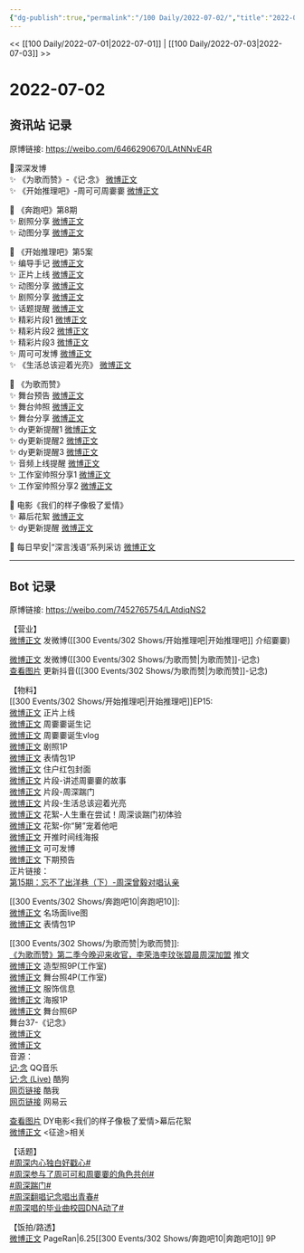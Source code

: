 ```yaml
---
{"dg-publish":true,"permalink":"/100 Daily/2022-07-02/","title":"2022-07-02","created":"2022-12-06T15:01:08.000+08:00","updated":"2023-01-09T17:24:39.877+08:00"}
---
```



<< [[100 Daily/2022-07-01\|2022-07-01]] | [[100 Daily/2022-07-03\|2022-07-03]] >>

# 2022-07-02

## 资讯站 记录

原博链接: https://weibo.com/6466290670/LAtNNvE4R

🌟深深发博  
✨ 《为歌而赞》-《记·念》 [微博正文](https://m.weibo.cn/6466290670/4786909823896895)  
✨ 《开始推理吧》-周可可周嫑嫑 [微博正文](https://m.weibo.cn/6466290670/4786718354181378)

🌟 《奔跑吧》第8期  
✨ 剧照分享 [微博正文](https://m.weibo.cn/6466290670/4786729950907279)  
✨ 动图分享 [微博正文](https://m.weibo.cn/6466290670/4786825548269718)

🌟 《开始推理吧》第5案  
✨ 编导手记 [微博正文](https://m.weibo.cn/6466290670/4786728437812842)  
✨ 正片上线 [微博正文](https://m.weibo.cn/6466290670/4786844409790994)  
✨ 动图分享 [微博正文](https://m.weibo.cn/6466290670/4786823945261900)  
✨ 剧照分享 [微博正文](https://m.weibo.cn/6466290670/4786742504196138)  
✨ 话题提醒 [微博正文](https://m.weibo.cn/6466290670/4786876088585707)  
✨ 精彩片段1 [微博正文](https://m.weibo.cn/6466290670/4786824616346913)  
✨ 精彩片段2 [微博正文](https://m.weibo.cn/6466290670/4786843751288346)  
✨ 精彩片段3 [微博正文](https://m.weibo.cn/6466290670/4786846134176165)  
✨ 周可可发博 [微博正文](https://m.weibo.cn/6466290670/4786906103023383)  
✨ 《生活总该迎着光亮》 [微博正文](https://m.weibo.cn/6466290670/4786851821128000)

🌟 《为歌而赞》  
✨ 舞台预告 [微博正文](https://m.weibo.cn/6466290670/4786752109151734)  
✨ 舞台帅照 [微博正文](https://m.weibo.cn/6466290670/4786864097857343)  
✨ 舞台分享 [微博正文](https://m.weibo.cn/6466290670/4786902236140367)  
✨ dy更新提醒1 [微博正文](https://m.weibo.cn/6466290670/4786815266980676)  
✨ dy更新提醒2 [微博正文](https://m.weibo.cn/6466290670/4786874830297102)  
✨ dy更新提醒3 [微博正文](https://m.weibo.cn/6466290670/4786903264789616)  
✨ 音频上线提醒 [微博正文](https://m.weibo.cn/6466290670/4786887086052952)  
✨ 工作室帅照分享1 [微博正文](https://m.weibo.cn/6466290670/4786875208831317)  
✨ 工作室帅照分享2 [微博正文](https://m.weibo.cn/6466290670/4786908616196636)

🌟 电影《我们的样子像极了爱情》  
✨ 幕后花絮 [微博正文](https://m.weibo.cn/6466290670/4786796564841293)  
✨ dy更新提醒 [微博正文](https://m.weibo.cn/6466290670/4786869533414003)

🌟 每日早安|“深言浅语”系列采访 [微博正文](https://m.weibo.cn/6466290670/4786701488883007)

---
## Bot 记录

原博链接: https://weibo.com/7452765754/LAtdiqNS2

【营业】  
[微博正文](https://weibo.com/1736988591/LAnRQr7yU) 发微博([[300 Events/302 Shows/开始推理吧\|开始推理吧]] 介绍嫑嫑)

[微博正文](https://weibo.com/1736988591/LAsTUAklC) 发微博([[300 Events/302 Shows/为歌而赞\|为歌而赞]]-记念)  
[查看图片](https://wx4.sinaimg.cn/large/0088n2Pggy1h3szafts52j30u01hdtbn.jpg) 更新抖音([[300 Events/302 Shows/为歌而赞\|为歌而赞]]-记念)

【物料】  
[[300 Events/302 Shows/开始推理吧\|开始推理吧]]EP15:  
[微博正文](https://weibo.com/2162247381/LAr5bDQGD) 正片上线  
[微博正文](https://weibo.com/2162247381/LAo1Fa3IE) 周嫑嫑诞生记  
[微博正文](https://weibo.com/7738238251/LArQy0D20) 周嫑嫑诞生vlog  
[微博正文](https://weibo.com/2162247381/LAosrw5mA) 剧照1P  
[微博正文](https://weibo.com/2162247381/LApfal4XG) 表情包1P  
[微博正文](https://weibo.com/2162247381/LAqPabbZP) 住户红包封面  
[微博正文](https://weibo.com/2162247381/LAnRvaILp) 片段-讲述周嫑嫑的故事  
[微博正文](https://weibo.com/2162247381/LAr74pkbH) 片段-周深踹门  
[微博正文](https://weibo.com/2162247381/LAro4okB3) 片段-生活总该迎着光亮  
[微博正文](https://weibo.com/2162247381/LArf7aEJi) 花絮-人生重在尝试！周深谈踹门初体验  
[微博正文](https://weibo.com/2162247381/LArg7s7PU) 花絮-你“舅”宠着他吧  
[微博正文](https://weibo.com/2162247381/LArBi8m2j) 开推时间线海报  
[微博正文](https://weibo.com/7736960489/LAssU7MrZ) 可可发博  
[微博正文](https://weibo.com/2162247381/LAroFzWbP) 下期预告  
正片链接：  
[第15期：忘不了出洋巷（下）-周深曾毅对唱认亲](https://weibo.cn/sinaurl?u=https%3A%2F%2Fv.qq.com%2Fx%2Fcover%2Fmzc00200fm34t3u%2Fe00432bk9ck.html)

[[300 Events/302 Shows/奔跑吧10\|奔跑吧10]]:  
[微博正文](https://weibo.com/5242381821/LAoQPefmz) 名场面live图  
[微博正文](https://weibo.com/5242381821/LAqqerUHk) 表情包1P

[[300 Events/302 Shows/为歌而赞\|为歌而赞]]:  
[《为歌而赞》第二季今晚迎来收官，李荣浩李玟张碧晨周深加盟](https://weibo.cn/sinaurl?u=https%3A%2F%2Fmp.weixin.qq.com%2Fs%2FaWWNWADZ9vjpt-y_26OOxA) 推文  
[微博正文](https://weibo.com/7478855230/LArZHgLO6) 造型照9P(工作室)  
[微博正文](https://weibo.com/7478855230/LAsRrARBt) 舞台照4P(工作室)  
[微博正文](https://weibo.com/7710473200/LAsD2wJeo) 服饰信息  
[微博正文](https://weibo.com/7565939272/LAossoeqS) 海报1P  
[微博正文](https://weibo.com/7565939272/LArG8yEww) 舞台照6P  
舞台37-《记念》  
[微博正文](https://weibo.com/1736988591/LAsTUAklC)  
[微博正文](https://weibo.com/7565939272/LAsAHcb8W)  
音源：  
[记·念](https://weibo.cn/sinaurl?u=https%3A%2F%2Fc.y.qq.com%2Fbase%2Ffcgi-bin%2Fu%3F__%3DJguT7w5LfFiO) QQ音乐  
[记·念 (Live)](https://weibo.cn/sinaurl?u=https%3A%2F%2Ft4.kugou.com%2Fsong.html%3Fid%3DJWSp77zBV2) 酷狗  
[网页链接](https://weibo.cn/sinaurl?u=https%3A%2F%2Fm.kuwo.cn%2Fyinyue%2F226011282%3Ff%3Darphone%26t%3Dusercopy%26isstar%3D0) 酷我  
[网页链接](https://weibo.cn/sinaurl?u=https%3A%2F%2Fy.music.163.com%2Fm%2Fsong%3Fid%3D1960650720%26userid%3D69317214%26dlt%3D0846) 网易云

[查看图片](https://wx1.sinaimg.cn/large/0088n2Pggy1h3sz9x8bpgj30u01hd0wt.jpg) DY电影<我们的样子像极了爱情>幕后花絮  
[微博正文](https://weibo.com/2810373291/LAommbDM2) <征途>相关

【话题】  
[#周深内心独白好戳心#](https://s.weibo.com/weibo?q=%23%E5%91%A8%E6%B7%B1%E5%86%85%E5%BF%83%E7%8B%AC%E7%99%BD%E5%A5%BD%E6%88%B3%E5%BF%83%23)  
[#周深参与了周可可和周嫑嫑的角色共创#](https://s.weibo.com/weibo?q=%23%E5%91%A8%E6%B7%B1%E5%8F%82%E4%B8%8E%E4%BA%86%E5%91%A8%E5%8F%AF%E5%8F%AF%E5%92%8C%E5%91%A8%E5%AB%91%E5%AB%91%E7%9A%84%E8%A7%92%E8%89%B2%E5%85%B1%E5%88%9B%23)  
[#周深踹门#](https://s.weibo.com/weibo?q=%23%E5%91%A8%E6%B7%B1%E8%B8%B9%E9%97%A8%23)  
[#周深翻唱记念唱出青春#](https://s.weibo.com/weibo?q=%23%E5%91%A8%E6%B7%B1%E7%BF%BB%E5%94%B1%E8%AE%B0%E5%BF%B5%E5%94%B1%E5%87%BA%E9%9D%92%E6%98%A5%23)  
[#周深唱的毕业曲校园DNA动了#](https://s.weibo.com/weibo?q=%23%E5%91%A8%E6%B7%B1%E5%94%B1%E7%9A%84%E6%AF%95%E4%B8%9A%E6%9B%B2%E6%A0%A1%E5%9B%ADDNA%E5%8A%A8%E4%BA%86%23)

【饭拍/路透】  
[微博正文](https://weibo.com/7633014126/LAoio31HA) PageRan|6.25[[300 Events/302 Shows/奔跑吧10\|奔跑吧10]] 9P
